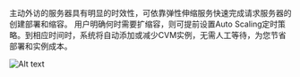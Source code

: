 主动外访的服务器具有明显的时效性，可依靠弹性伸缩服务快速完成请求服务器的创建部署和缩容。
用户明确何时需要扩缩容，则可提前设置Auto Scaling定时策略。到相应时间时，系统将自动添加或减少CVM实例，无需人工等待，为您节省部署和实例成本。

![Alt text](https://mc.qcloudimg.com/static/img/b5bf99353f6c63f6798318616ca26761/AS-Tutorial-Creating+Servers+for+Sending+Requests.png)
